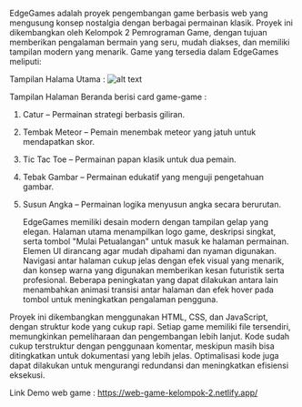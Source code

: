 EdgeGames adalah proyek pengembangan game berbasis web yang mengusung konsep
nostalgia dengan berbagai permainan klasik. Proyek ini dikembangkan oleh Kelompok 2
Pemrograman Game, dengan tujuan memberikan pengalaman bermain yang seru, mudah diakses,
dan memiliki tampilan modern yang menarik.
Game yang tersedia dalam EdgeGames meliputi:

Tampilan Halama Utama :
![alt text]([https://ibb.co.com/HLwbBvkz](https://drive.google.com/file/d/1kFu4p24uYmg4wJBKqGYw-gJ8BsFHdyKi/view?usp=sharing)?raw=true)


Tampilan Halaman Beranda berisi card game-game : 

1. Catur – Permainan strategi berbasis giliran.
   
3. Tembak Meteor – Pemain menembak meteor yang jatuh untuk mendapatkan skor.
   
5. Tic Tac Toe – Permainan papan klasik untuk dua pemain.
   
7. Tebak Gambar – Permainan edukatif yang menguji pengetahuan gambar.
   
9. Susun Angka – Permainan logika menyusun angka secara berurutan.
   
    EdgeGames memiliki desain modern dengan tampilan gelap yang elegan. Halaman utama
menampilkan logo game, deskripsi singkat, serta tombol "Mulai Petualangan" untuk masuk ke
halaman permainan. Elemen UI dirancang agar mudah dipahami dan nyaman digunakan. Navigasi
antar halaman cukup jelas dengan efek visual yang menarik, dan konsep warna yang digunakan
memberikan kesan futuristik serta profesional. Beberapa peningkatan yang dapat dilakukan antara
lain menambahkan animasi transisi antar halaman dan efek hover pada tombol untuk
meningkatkan pengalaman pengguna.

  Proyek ini dikembangkan menggunakan HTML, CSS, dan JavaScript, dengan struktur kode
yang cukup rapi. Setiap game memiliki file tersendiri, memungkinkan pemeliharaan dan
pengembangan lebih lanjut. Kode sudah cukup terstruktur dengan penggunaan komentar,
meskipun masih bisa ditingkatkan untuk dokumentasi yang lebih jelas. Optimalisasi kode juga
dapat dilakukan untuk mengurangi redundansi dan meningkatkan efisiensi eksekusi.

Link Demo web game : https://web-game-kelompok-2.netlify.app/
